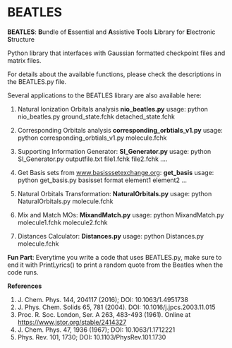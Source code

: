 # BEATLES
**BEATLES**: **B**undle of **E**ssential and **A**ssistive **T**ools **L**ibrary for **E**lectronic **S**tructure

Python library that interfaces with Gaussian formatted checkpoint files and matrix files.

For details about the available functions, please check the descriptions in the BEATLES.py file.

Several applications to the BEATLES library are also available here:

1. Natural Ionization Orbitals analysis **nio_beatles.py** 
   usage: python nio_beatles.py ground_state.fchk detached_state.fchk
   
2. Corresponding Orbitals analysis **corresponding_orbtials_v1.py**
   usage: python corresponding_orbtials_v1.py molecule.fchk
   
3. Supporting Information Generator: **SI_Generator.py**
   usage: python SI_Generator.py outputfile.txt file1.fchk file2.fchk ....
   
4. Get Basis sets from www.basisssetexchange.org: **get_basis**
   usage: python get_basis.py basisset format element1 element2 ...
   
5. Natural Orbitals Transformation: **NaturalOrbitals.py**
   usage: python NaturalOrbitals.py molecule.fchk
   
6. Mix and Match MOs: **MixandMatch.py**
   usage: python MixandMatch.py molecule1.fchk molecule2.fchk
   
7. Distances Calculator: **Distances.py**
   usage: python Distances.py molecule.fchk
   
**Fun Part**: Everytime you write a code that uses BEATLES.py, make sure to end it with PrintLyrics() to print a random quote from the Beatles when the code runs.


**References**
1. J. Chem. Phys. 144, 204117 (2016); DOI: 10.1063/1.4951738 
2. J. Phys. Chem. Solids 65, 781 (2004). DOI: 10.1016/j.jpcs.2003.11.015
3. Proc. R. Soc. London, Ser. A 263, 483-493 (1961). Online at https://www.jstor.org/stable/2414327
4. J. Chem. Phys. 47, 1936 (1967); DOI: 10.1063/1.1712221
5. Phys. Rev. 101, 1730; DOI: 10.1103/PhysRev.101.1730

